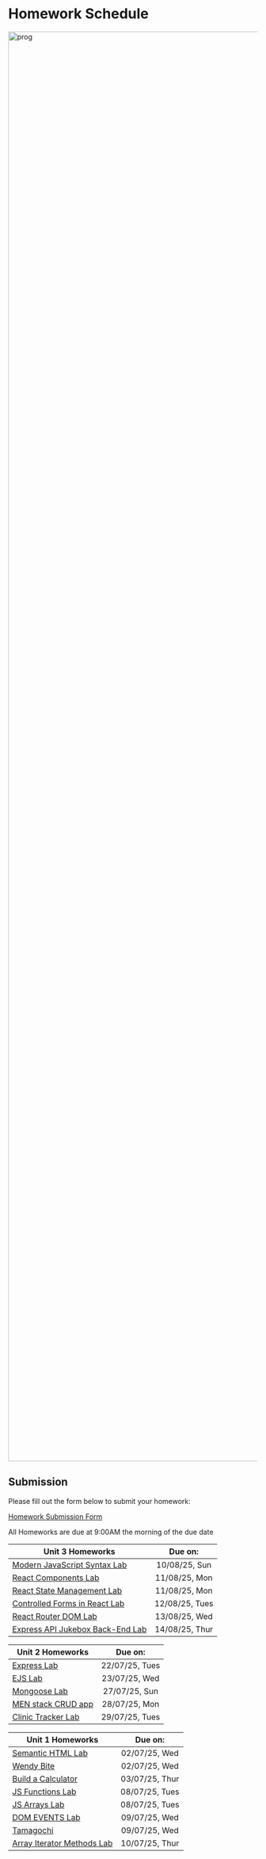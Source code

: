 # Homework Schedule

<img width="5824" height="2887" alt="prog" src="https://github.com/user-attachments/assets/164fce54-c8d7-4801-8755-8d1ab2d00b80" />

## Submission
Please fill out the form below to submit your homework:

[Homework Submission Form](https://forms.gle/mhoucXJdQRj1FyFW7)

All Homeworks are due at 9:00AM the morning of the due date

| Unit 3 Homeworks                                                                                                                                 | Due on:          | 
| -------------------------------------------------------------------------------------------------------------------------------------------------| :--------------: | 
| [Modern JavaScript Syntax Lab](https://github.com/GA-SEB-8/Unit03-Week06-Day04/tree/main/modern-javascript-syntax-lab)                           |  10/08/25, Sun   |
| [React Components Lab](https://github.com/GA-SEB-8/Unit03-Week06-Day05/tree/main/react-components-lab)                                           |  11/08/25, Mon   |
| [React State Management Lab](https://github.com/GA-SEB-8/Unit03-Week06-Day05/tree/main/react-state-management-lab)                               |  11/08/25, Mon   |
| [Controlled Forms in React Lab](https://github.com/GA-SEB-8/Unit03-Week07-Day01/tree/main/controlled-forms-in-react-lab)                         |  12/08/25, Tues  |
| [React Router DOM Lab](https://github.com/GA-SEB-8/Unit-03-Week07-Day02/tree/main/react-router-dom-lab)                                          |  13/08/25, Wed   |
| [Express API Jukebox Back-End Lab](https://github.com/GA-SEB-8/Unit-03-Week07-Day03/tree/main/express-api-jukebox-back-end-lab)                  |  14/08/25, Thur  |



| Unit 2 Homeworks                                                                                                                                 | Due on:          | 
| -------------------------------------------------------------------------------------------------------------------------------------------------| :--------------: | 
| [Express Lab](https://github.com/GA-SEB-8/Unit02-Week01-Day01-Intro-To-Node-And-Express/tree/main/express-lab)                                   |  22/07/25, Tues  |
| [EJS Lab](https://github.com/GA-SEB-8/Unit02-Week01-Day02-Intro-To-EJS/tree/main/ejs-lab)                                                        |  23/07/25, Wed   |
| [Mongoose Lab](https://github.com/GA-SEB-8/Unit02-Week01-Day03-Asynchronous-Programming/tree/main/mongoose-lab)                                  |  27/07/25, Sun   |
| [MEN stack CRUD app](https://github.com/GA-SEB-8/Unit02-Week01-Day04-Fruits-Full-CRUD/tree/main/men-stack-crud-app-lab)                          |  28/07/25, Mon   |
| [Clinic Tracker Lab](https://github.com/GA-SEB-8/Unit02-Week02-Day01-Mongoose-Relationships/tree/main/mongoose-relationships-lab)                |  29/07/25, Tues  |



| Unit 1 Homeworks                                                                                                                                 | Due on:          | 
| -------------------------------------------------------------------------------------------------------------------------------------------------| :--------------: | 
| [Semantic HTML Lab](https://github.com/GA-SEB-8/Week01-Day01/tree/main/SemanticHTML-Lab)                                                         |  02/07/25, Wed   | 
| [Wendy Bite](https://github.com/GA-SEB-8/Week01-Day02/blob/main/wendy-bite/readme.md)                                                            |  02/07/25, Wed   | 
| [Build a Calculator](https://github.com/GA-SEB-8/Week01-Day04/blob/main/CalculatorLab.md)                                                        |  03/07/25, Thur  |
| [JS Functions Lab](https://github.com/GA-SEB-8/Week01-Day04/tree/main/intro-to-javascript-functions-lab)                                         |  08/07/25, Tues  |
| [JS Arrays Lab](https://github.com/GA-SEB-8/Week01-Day04/blob/main/intro-to-javascript-arrays-lab/exercise/README.md)                            |  08/07/25, Tues  |
| [DOM EVENTS Lab](https://github.com/GA-SEB-8/Week01-Day05/tree/main/dom-events-lab)                                                              |  09/07/25, Wed   |
| [Tamagochi](https://github.com/GA-SEB-8/Week01-Day05/tree/main/javascript-browser-game-tamagotchi-lab)                                           |  09/07/25, Wed   |
| [Array Iterator Methods Lab](https://github.com/GA-SEB-8/Week02-Day01/blob/main/javascript-array-iterator-methods-lab/exercise/README.md)        |  10/07/25, Thur  |



